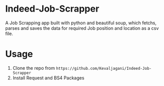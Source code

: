 # Indeed-Job-Scrapper
A Job Scrapping app built with python and beautiful soup, which fetchs, parses and saves the data for required Job position and location as a csv file.

# Usage

  1. Clone the repo from `https://github.com/Kevaljagani/Indeed-Job-Scrapper`
  2. Install Request and BS4 Packages
  
